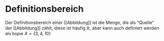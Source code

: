 # Definitionsbereich
Der Definitionsbereich einer [[Abbildung]] ist die Menge, die als "Quelle" der [[Abbildung]] zählt, diese ist häufig $\mathbb{R}$, aber kann auch definiert werden als bspw $A=\{3,4,10\}$